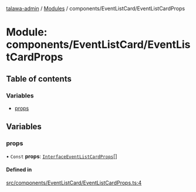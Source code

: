 [talawa-admin](../README.md) / [Modules](../modules.md) / components/EventListCard/EventListCardProps

# Module: components/EventListCard/EventListCardProps

## Table of contents

### Variables

- [props](components_EventListCard_EventListCardProps.md#props)

## Variables

### props

• `Const` **props**: [`InterfaceEventListCardProps`](../interfaces/components_EventListCard_EventListCard.InterfaceEventListCardProps.md)[]

#### Defined in

[src/components/EventListCard/EventListCardProps.ts:4](https://github.com/Sahi1l-Kumar/talawa-admin/blob/3d595e8/src/components/EventListCard/EventListCardProps.ts#L4)
